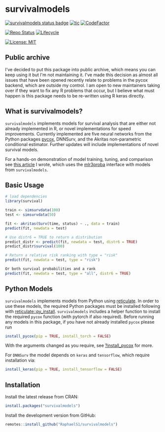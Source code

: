 survivalmodels
================

[![survivalmodels status badge](https://raphaels1.r-universe.dev/badges/survivalmodels)](https://raphaels1.r-universe.dev)
[![tic](https://github.com/RaphaelS1/survivalmodels/workflows/tic/badge.svg)](https://github.com/RaphaelS1/survivalmodels/actions)
[![CodeFactor](https://www.codefactor.io/repository/github/raphaels1/survivalmodels/badge)](https://www.codefactor.io/repository/github/raphaels1/survivalmodels)

[![Repo
Status](https://www.repostatus.org/badges/latest/active.svg)](https://github.com/RaphaelS1/survivalmodels)
[![Lifecycle](https://img.shields.io/badge/lifecycle-stable-brightgreen.svg)](https://github.com/RaphaelS1/survivalmodels)

[![License:
MIT](https://img.shields.io/badge/License-MIT-yellow.svg)](https://opensource.org/licenses/MIT)

## Public archive

I've decided to put this package into public archive, which means you can keep using it but I'm not maintaining it.
I've made this decision as almost all issues that have been opened recently relate to problems in the pycox backend, which are outside my control.
I am open to new maintainers taking over if they want to fix any R problems that occur, but I believe what must happen is this package needs to be re-written using R keras directly.

## What is survivalmodels?

`survivalmodels` implements models for survival analysis that are either
not already implemented in R, or novel implementations for speed
improvements. Currently implemented are five neural networks from the
Python packages [pycox](https://github.com/havakv/pycox), DNNSurv, and
the Akritas non-parametric conditional estimator. Further updates will
include implementations of novel survival models.

For a hands-on demonstration of model training, tuning, and comparison
see [this
article](https://towardsdatascience.com/neural-networks-for-survival-analysis-in-r-1e0421584ab?source=friends_link&sk=e978a1b30a4da3370bea930e169326f3)
I wrote, which uses the
[mlr3proba](https://github.com/mlr-org/mlr3proba) interface with models
from `survivalmodels`.

## Basic Usage

```r
# load dependencies
library(survival)

train <- simsurvdata(100)
test <- simsurvdata(50)

fit <- akritas(Surv(time, status) ~ ., data = train)
predict(fit, newdata = test)

# Use distr6 = TRUE to return a distribution
predict_distr <- predict(fit, newdata = test, distr6 = TRUE)
predict_distr$survival(100)

# Return a relative risk ranking with type = "risk"
predict(fit, newdata = test, type = "risk")

Or both survival probabilities and a rank
predict(fit, newdata = test, type = "all", distr6 = TRUE)
```

## Python Models

`survivalmodels` implements models from Python using
[reticulate](https://cran.r-project.org/package=reticulate). In order to
use these models, the required Python packages must be installed
following with
[reticulate::py\_install](https://rstudio.github.io/reticulate/reference/py_install.html).
`survivalmodels` includes a helper function to install the required
`pycox` function (with pytorch if also required). Before running any
models in this package, if you have not already installed `pycox` please
run

``` r
install_pycox(pip = TRUE, install_torch = FALSE)
```

With the arguments changed as you require, see
[?install\_pycox](https://raphaels1.github.io/survivalmodels/reference/install_pycox.html)
for more.

For `DNNSurv` the model depends on `keras` and `tensorflow`, which
require installation via:

``` r
install_keras(pip = TRUE, install_tensorflow = FALSE)
```

## Installation

Install the latest release from CRAN:

``` r
install.packages("survivalmodels")
```

Install the development version from GitHub:

``` r
remotes::install_github("RaphaelS1/survivalmodels")
```
